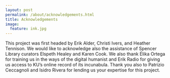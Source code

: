 ```yaml
---
layout: post
permalink: /about/acknowledgements.html
title: Acknowledgements
image:
  feature: ink.jpg
---
```


This project was first headed by Erik Alder, Christi Ivers, and Heather Tennison. We would like to acknowledge also the assistance of Spencer Library curators Elspeth Healey and Karen Cook. We also thank Élika Ortega for training us in the ways of the digital humanist and Erik Radio for giving us access to KU’s online record of its incunabula. Thank you also to Patrizio Ceccagnoli and Isidro Rivera for lending us your expertise for this project.